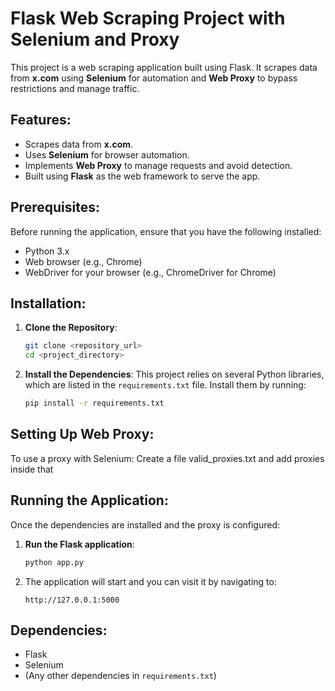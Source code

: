 # Flask Web Scraping Project with Selenium and Proxy

This project is a web scraping application built using Flask. It scrapes data from **x.com** using **Selenium** for automation and **Web Proxy** to bypass restrictions and manage traffic. 

## Features:
- Scrapes data from **x.com**.
- Uses **Selenium** for browser automation.
- Implements **Web Proxy** to manage requests and avoid detection.
- Built using **Flask** as the web framework to serve the app.

## Prerequisites:
Before running the application, ensure that you have the following installed:
- Python 3.x
- Web browser (e.g., Chrome)
- WebDriver for your browser (e.g., ChromeDriver for Chrome)

## Installation:

1. **Clone the Repository**:
   ```bash
   git clone <repository_url>
   cd <project_directory>
   ```

2. **Install the Dependencies**:
   This project relies on several Python libraries, which are listed in the `requirements.txt` file. Install them by running:
   ```bash
   pip install -r requirements.txt
   ```

## Setting Up Web Proxy:
To use a proxy with Selenium: Create a file valid_proxies.txt and add proxies inside that


## Running the Application:

Once the dependencies are installed and the proxy is configured:

1. **Run the Flask application**:
   ```bash
   python app.py
   ```

2. The application will start and you can visit it by navigating to:
   ```
   http://127.0.0.1:5000
   ```

## Dependencies:
- Flask
- Selenium
- (Any other dependencies in `requirements.txt`)
